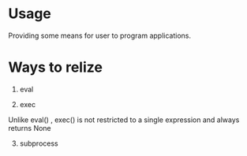 # Usage
Providing some means for user to program applications. 


# Ways to relize
1. eval

2. exec

Unlike eval() , exec() is not restricted to a single expression and always
returns None

3. subprocess